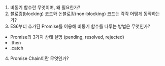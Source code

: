 1. 비동기 함수란 무엇이며, 왜 필요한가?
2. 블로킹(blocking) 코드와 논블로킹(non-blocking) 코드는 각각 어떻게 동작하는가?
3. ES6부터 추가된 Promise를 이용해 비동기 함수를 다루는 방법은 무엇인가?
- Promise의 3가지 상태 설명 (pending, resolved, rejected)
- .then
- .catch
4. Promise Chain이란 무엇인가?